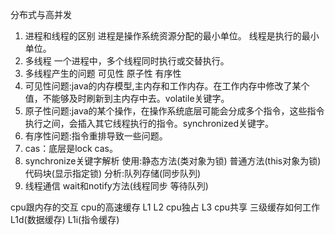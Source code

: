 分布式与高并发
1. 进程和线程的区别
    进程是操作系统资源分配的最小单位。
    线程是执行的最小单位。
2. 多线程
    一个进程中，多个线程同时执行或交替执行。
3. 多线程产生的问题
    可见性 
    原子性
    有序性
4. 可见性问题:java的内存模型,主内存和工作内存。在工作内存中修改了某个值，不能够及时刷新到主内存中去。volatile关键字。
5. 原子性问题:java的某个操作，在操作系统底层可能会分成多个指令，这些指令执行之间，会插入其它线程执行的指令。synchronized关键字。  
6. 有序性问题:指令重排导致一些问题。
7. cas：底层是lock cas。
8. synchronize关键字解析
    使用:静态方法(类对象为锁)  普通方法(this对象为锁)  代码块(显示指定锁)
    分析:队列存储(同步队列)
9. 线程通信 wait和notify方法(线程同步 等待队列)

cpu跟内存的交互
    cpu的高速缓存
        L1 L2 cpu独占
        L3    cpu共享
    三级缓存如何工作L1d(数据缓存)   L1i(指令缓存)    